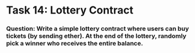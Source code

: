 # Task 14: Lottery Contract

### Question: Write a simple lottery contract where users can buy tickets (by sending ether). At the end of the lottery, randomly pick a winner who receives the entire balance.